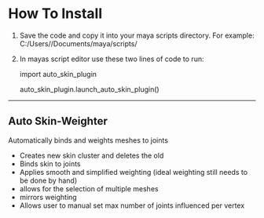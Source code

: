 # How To Install
1. Save the code and copy it into your maya scripts directory. For example: C:/Users/<YourUsername>/Documents/maya/scripts/
2. In mayas script editor use these two lines of code to run:

    import auto_skin_plugin

    auto_skin_plugin.launch_auto_skin_plugin()
--------

## Auto Skin-Weighter

Automatically binds and weights meshes to joints

* Creates new skin cluster and deletes the old
* Binds skin to joints
* Applies smooth and simplified weighting
   (ideal weighting still needs to be done by hand)
* allows for the selection of multiple meshes
* mirrors weighting
* Allows user to manual set max number of joints influenced per vertex
